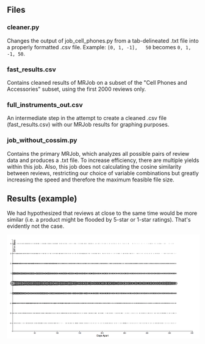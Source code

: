 ## Files ##

### cleaner.py ###

Changes the output of job_cell_phones.py from a tab-delineated .txt file into a properly formatted .csv file. Example: `[0, 1, -1],   50` becomes `0, 1, -1, 50`.

### fast_results.csv ###

Contains cleaned results of MRJob on a subset of the "Cell Phones and Accessories" subset, using the first 2000 reviews only.

### full_instruments_out.csv ###

An intermediate step in the attempt to create a cleaned .csv file (fast_results.csv) with our MRJob results for graphing purposes.

### job_without_cossim.py ###

Contains the primary MRJob, which analyzes all possible pairs of review data and produces a .txt file. To increase efficiency, there are multiple yields within this job. Also, this job does not calculating the cosine similarity between reviews, restricting our choice of variable combinations but greatly increasing the speed and therefore the maximum feasible file size.

## Results (example) ##

We had hypothesized that reviews at close to the same time would be more similar (i.e. a product might be flooded by 5-star or 1-star ratings). That's evidently not the case.

![Instruments Image](./instruments_image.png?raw=true "It's Easter year-round here")
